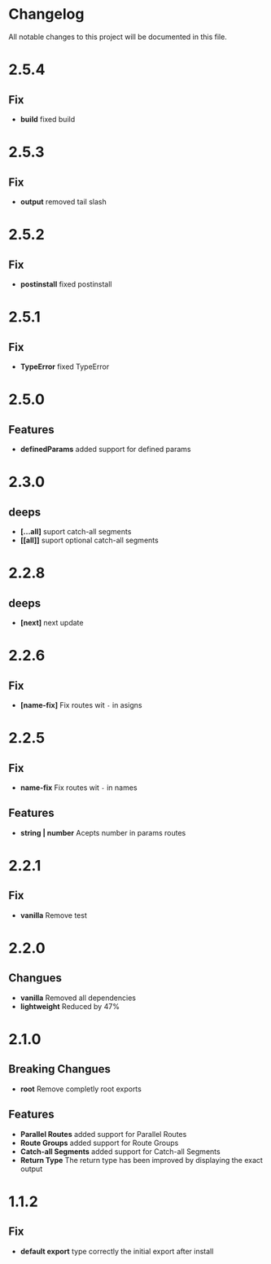# Changelog

All notable changes to this project will be documented in this file.

# 2.5.4

## Fix

-   **build** fixed build

# 2.5.3

## Fix

-   **output** removed tail slash

# 2.5.2

## Fix

-   **postinstall** fixed postinstall

# 2.5.1

## Fix

-   **TypeError** fixed TypeError

# 2.5.0

## Features

-   **definedParams** added support for defined params

# 2.3.0

## deeps

-   **\[...all]** suport catch-all segments
-   **\[\[all]]** suport optional catch-all segments

# 2.2.8

## deeps

-   **\[next]** next update

# 2.2.6

## Fix

-   **\[name-fix]** Fix routes wit `-` in asigns

# 2.2.5

## Fix

-   **name-fix** Fix routes wit `-` in names

## Features

-   **string | number** Acepts number in params routes

# 2.2.1

## Fix

-   **vanilla** Remove test

# 2.2.0

## Changues

-   **vanilla** Removed all dependencies
-   **lightweight** Reduced by 47%

# 2.1.0

## Breaking Changues

-   **root** Remove completly root exports

## Features

-   **Parallel Routes** added support for Parallel Routes
-   **Route Groups** added support for Route Groups
-   **Catch-all Segments** added support for Catch-all Segments
-   **Return Type** The return type has been improved by displaying the exact output

# 1.1.2

## Fix

-   **default export** type correctly the initial export after install
